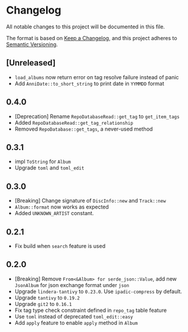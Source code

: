 # Changelog

All notable changes to this project will be documented in this file.

The format is based on [Keep a Changelog](https://keepachangelog.com/en/1.0.0/),
and this project adheres to [Semantic Versioning](https://semver.org/spec/v2.0.0.html).

## [Unreleased]

- `load_albums` now return error on tag resolve failure instead of panic
- Add `AnniDate::to_short_string` to print date in `YYMMDD` format

## 0.4.0

- [Deprecation] Rename `RepoDatabaseRead::get_tag` to `get_item_tags`
- Added `RepoDatabaseRead::get_tag_relationship`
- Removed `RepoDatabase::get_tags`, a never-used method

## 0.3.1

- impl `ToString` for `Album`
- Upgrade `toml` and `toml_edit`

## 0.3.0

- [Breaking] Change signature of `DiscInfo::new` and `Track::new`
- `Album::format` now works as expected
- Added `UNKNOWN_ARTIST` constant.

## 0.2.1

- Fix build when `search` feature is used

## 0.2.0

- [Breaking] Remove `From<&Album> for serde_json::Value`, add new `JsonAlbum` for json exchange format under `json`
- Upgrade `lindera-tantivy` to `0.23.0`. Use `ipadic-compress` by default.
- Upgrade `tantivy` to `0.19.2`
- Upgrade `git2` to `0.16.1`
- Fix tag type check constraint defined in `repo_tag` table
  feature
- Use `toml` instead of deprecated `toml_edit::easy`
- Add `apply` feature to enable `apply` method in `Album`
